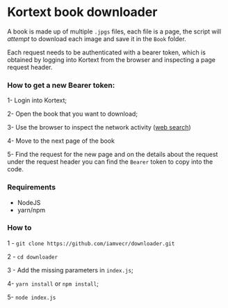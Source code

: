 # Kortext book downloader

A book is made up of multiple `.jpgs` files, each file is a page, the script will _attempt_ to download each image and save it in the `Book` folder.

Each request needs to be authenticated with a bearer token, which is obtained by logging into Kortext from the browser and inspecting a page request header.

### How to get a new Bearer token:

1- Login into Kortext;

2- Open the book that you want to download;

3- Use the browser to inspect the network activity ([web search](https://duckduckgo.com/?q=inspect+network+activity))

4- Move to the next page of the book

5- Find the request for the new page and on the details about the request under the request header you can find the `Bearer` token to copy into the code.

### Requirements
- NodeJS
- yarn/npm 
### How to

1 - `git clone https://github.com/iamvecr/downloader.git`

2 - `cd downloader`

3 - Add the missing parameters in `index.js`;

4- `yarn install` or `npm install`;

5- `node index.js`


